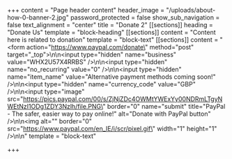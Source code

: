 +++
content = "Page header content"
header_image = "/uploads/about-how-0-banner-2.jpg"
password_protected = false
show_sub_navigation = false
text_alignment = "center"
title = "Donate 2"
[[sections]]
heading = "Donate Us"
template = "block-heading"
[[sections]]
content = "Content here is related to donation"
template = "block-text"
[[sections]]
content = "<form action=\"https://www.paypal.com/donate\" method=\"post\" target=\"_top\">\n\n<input type=\"hidden\" name=\"business\" value=\"WHX2U57X4RRBS\" />\n\n<input type=\"hidden\" name=\"no_recurring\" value=\"0\" />\n\n<input type=\"hidden\" name=\"item_name\" value=\"Alternative payment methods coming soon!\" />\n\n<input type=\"hidden\" name=\"currency_code\" value=\"GBP\" />\n\n<input type=\"image\" src=\"https://pics.paypal.com/00/s/ZjNjZDc4OWMtYWExYy00NDRmLTgyNWEtNzI1ODg1ZDY3Nzlh/file.PNG\" border=\"0\" name=\"submit\" title=\"PayPal - The safer, easier way to pay online!\" alt=\"Donate with PayPal button\" />\n\n<img alt=\"\" border=\"0\" src=\"https://www.paypal.com/en_IE/i/scr/pixel.gif\" width=\"1\" height=\"1\" />\n\n</form>"
template = "block-text"

+++
